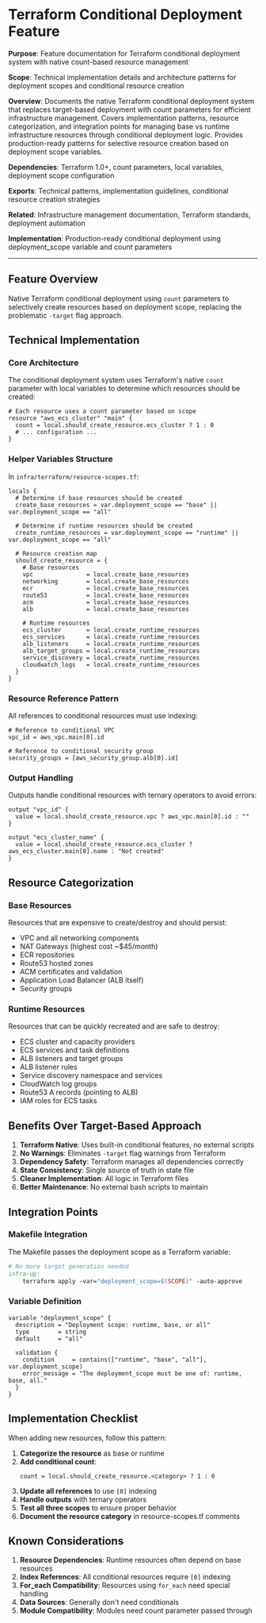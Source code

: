 # Terraform Conditional Deployment Feature

**Purpose**: Feature documentation for Terraform conditional deployment system with native count-based resource management

**Scope**: Technical implementation details and architecture patterns for deployment scopes and conditional resource creation

**Overview**: Documents the native Terraform conditional deployment system that replaces target-based
    deployment with count parameters for efficient infrastructure management. Covers implementation
    patterns, resource categorization, and integration points for managing base vs runtime infrastructure
    resources through conditional deployment logic. Provides production-ready patterns for selective
    resource creation based on deployment scope variables.

**Dependencies**: Terraform 1.0+, count parameters, local variables, deployment scope configuration

**Exports**: Technical patterns, implementation guidelines, conditional resource creation strategies

**Related**: Infrastructure management documentation, Terraform standards, deployment automation

**Implementation**: Production-ready conditional deployment using deployment_scope variable and count parameters

---

## Feature Overview
Native Terraform conditional deployment using `count` parameters to selectively create resources based on deployment scope, replacing the problematic `-target` flag approach.

## Technical Implementation

### Core Architecture

The conditional deployment system uses Terraform's native `count` parameter with local variables to determine which resources should be created:

```hcl
# Each resource uses a count parameter based on scope
resource "aws_ecs_cluster" "main" {
  count = local.should_create_resource.ecs_cluster ? 1 : 0
  # ... configuration ...
}
```

### Helper Variables Structure

In `infra/terraform/resource-scopes.tf`:

```hcl
locals {
  # Determine if base resources should be created
  create_base_resources = var.deployment_scope == "base" || var.deployment_scope == "all"

  # Determine if runtime resources should be created
  create_runtime_resources = var.deployment_scope == "runtime" || var.deployment_scope == "all"

  # Resource creation map
  should_create_resource = {
    # Base resources
    vpc               = local.create_base_resources
    networking        = local.create_base_resources
    ecr               = local.create_base_resources
    route53           = local.create_base_resources
    acm               = local.create_base_resources
    alb               = local.create_base_resources

    # Runtime resources
    ecs_cluster       = local.create_runtime_resources
    ecs_services      = local.create_runtime_resources
    alb_listeners     = local.create_runtime_resources
    alb_target_groups = local.create_runtime_resources
    service_discovery = local.create_runtime_resources
    cloudwatch_logs   = local.create_runtime_resources
  }
}
```

### Resource Reference Pattern

All references to conditional resources must use indexing:

```hcl
# Reference to conditional VPC
vpc_id = aws_vpc.main[0].id

# Reference to conditional security group
security_groups = [aws_security_group.alb[0].id]
```

### Output Handling

Outputs handle conditional resources with ternary operators to avoid errors:

```hcl
output "vpc_id" {
  value = local.should_create_resource.vpc ? aws_vpc.main[0].id : ""
}

output "ecs_cluster_name" {
  value = local.should_create_resource.ecs_cluster ? aws_ecs_cluster.main[0].name : "Not created"
}
```

## Resource Categorization

### Base Resources
Resources that are expensive to create/destroy and should persist:
- VPC and all networking components
- NAT Gateways (highest cost ~$45/month)
- ECR repositories
- Route53 hosted zones
- ACM certificates and validation
- Application Load Balancer (ALB itself)
- Security groups

### Runtime Resources
Resources that can be quickly recreated and are safe to destroy:
- ECS cluster and capacity providers
- ECS services and task definitions
- ALB listeners and target groups
- ALB listener rules
- Service discovery namespace and services
- CloudWatch log groups
- Route53 A records (pointing to ALB)
- IAM roles for ECS tasks

## Benefits Over Target-Based Approach

1. **Terraform Native**: Uses built-in conditional features, no external scripts
2. **No Warnings**: Eliminates `-target` flag warnings from Terraform
3. **Dependency Safety**: Terraform manages all dependencies correctly
4. **State Consistency**: Single source of truth in state file
5. **Cleaner Implementation**: All logic in Terraform files
6. **Better Maintenance**: No external bash scripts to maintain

## Integration Points

### Makefile Integration
The Makefile passes the deployment scope as a Terraform variable:
```makefile
# No more target generation needed
infra-up:
	terraform apply -var="deployment_scope=$(SCOPE)" -auto-approve
```

### Variable Definition
```hcl
variable "deployment_scope" {
  description = "Deployment scope: runtime, base, or all"
  type        = string
  default     = "all"

  validation {
    condition     = contains(["runtime", "base", "all"], var.deployment_scope)
    error_message = "The deployment_scope must be one of: runtime, base, all."
  }
}
```

## Implementation Checklist

When adding new resources, follow this pattern:

1. **Categorize the resource** as base or runtime
2. **Add conditional count**:
   ```hcl
   count = local.should_create_resource.<category> ? 1 : 0
   ```
3. **Update all references** to use `[0]` indexing
4. **Handle outputs** with ternary operators
5. **Test all three scopes** to ensure proper behavior
6. **Document the resource category** in resource-scopes.tf comments

## Known Considerations

1. **Resource Dependencies**: Runtime resources often depend on base resources
2. **Index References**: All conditional resources require `[0]` indexing
3. **For_each Compatibility**: Resources using `for_each` need special handling
4. **Data Sources**: Generally don't need conditionals
5. **Module Compatibility**: Modules need count parameter passed through
